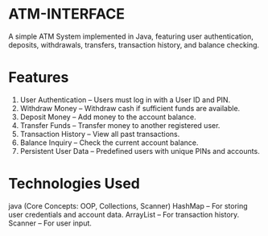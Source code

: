 # ATM-INTERFACE

A simple ATM System implemented in Java, featuring user authentication, deposits, withdrawals, transfers, transaction history, and balance checking.

# Features
1. User Authentication – Users must log in with a User ID and PIN.
2.  Withdraw Money – Withdraw cash if sufficient funds are available.
3.  Deposit Money – Add money to the account balance.
4.  Transfer Funds – Transfer money to another registered user.
5.  Transaction History – View all past transactions.
6.   Balance Inquiry – Check the current account balance.
7.   Persistent User Data – Predefined users with unique PINs and accounts.
   
 # Technologies Used

java (Core Concepts: OOP, Collections, Scanner)
HashMap – For storing user credentials and account data.
ArrayList – For transaction history.
Scanner – For user input.
